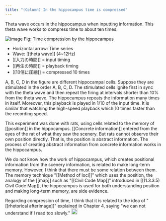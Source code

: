 ```yaml
---
title: "(Column) In the hippocampus time is compressed"
---
```


Theta wave occurs in the hippocampus when inputting information. This theta wave works to compress time to about ten times.

![image](https://gyazo.com/057170079724e3b15c1d07b73a422a74/thumb/1000)
Fig: Time compression by the hippocampus

- Horizontal arrow: Time series
- Wave: [[theta wave]] (4~12Hz)
- [[入力の時間]] = input timing
- [[再生の時間]] = playback timing
- [[10倍に圧縮]] = compressed 10 times

A, B, C, D in the figure are different hippocampal cells. Suppose they are stimulated in the order A, B, C, D. The stimulated cells ignite first in sync with the theta wave and then repeat the firing at intervals shorter than 10% from the theta wave. The hippocampus repeats the information many times in itself. Moreover, this playback is played in 1/10 of the input time. It is similar that watching the high-speed playback which 10 times faster than the recording speed.

This experiment was done with rats, using cells related to the memory of [[position]] in the hippocampus. [[Concrete information]] entered from the eyes of the rat of what they saw the scenery. But rats cannot observe their own position directly. That is, the position is abstract information. The process of creating abstract information from concrete information works in the hippocampus.

We do not know how the work of hippocampus, which creates positional information from the scenery information, is related to make long-term memory. However, I think that there must be some relation between them. The memory technique "[[Method of loci]]" which uses the position, the analogy of the [[map]] such as "[[Civil Code Map]]" introduced in [[(1.3.3.5) Civil Code Map]], the hippocampus is used for both understanding position and making long-term memory,  are side evidence.

Regarding compression of time, I think that it is related to the idea of  "[[rhetorical afterimage]]" explained in Chapter 4, saying "we can not understand if I read too slowly."
<img src='https://scrapbox.io/api/pages/nishio/en/icon' alt='en.icon' height="19.5"/>